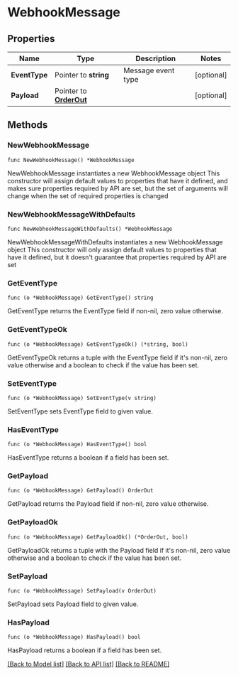# WebhookMessage

## Properties

Name | Type | Description | Notes
------------ | ------------- | ------------- | -------------
**EventType** | Pointer to **string** | Message event type | [optional] 
**Payload** | Pointer to [**OrderOut**](OrderOut.md) |  | [optional] 

## Methods

### NewWebhookMessage

`func NewWebhookMessage() *WebhookMessage`

NewWebhookMessage instantiates a new WebhookMessage object
This constructor will assign default values to properties that have it defined,
and makes sure properties required by API are set, but the set of arguments
will change when the set of required properties is changed

### NewWebhookMessageWithDefaults

`func NewWebhookMessageWithDefaults() *WebhookMessage`

NewWebhookMessageWithDefaults instantiates a new WebhookMessage object
This constructor will only assign default values to properties that have it defined,
but it doesn't guarantee that properties required by API are set

### GetEventType

`func (o *WebhookMessage) GetEventType() string`

GetEventType returns the EventType field if non-nil, zero value otherwise.

### GetEventTypeOk

`func (o *WebhookMessage) GetEventTypeOk() (*string, bool)`

GetEventTypeOk returns a tuple with the EventType field if it's non-nil, zero value otherwise
and a boolean to check if the value has been set.

### SetEventType

`func (o *WebhookMessage) SetEventType(v string)`

SetEventType sets EventType field to given value.

### HasEventType

`func (o *WebhookMessage) HasEventType() bool`

HasEventType returns a boolean if a field has been set.

### GetPayload

`func (o *WebhookMessage) GetPayload() OrderOut`

GetPayload returns the Payload field if non-nil, zero value otherwise.

### GetPayloadOk

`func (o *WebhookMessage) GetPayloadOk() (*OrderOut, bool)`

GetPayloadOk returns a tuple with the Payload field if it's non-nil, zero value otherwise
and a boolean to check if the value has been set.

### SetPayload

`func (o *WebhookMessage) SetPayload(v OrderOut)`

SetPayload sets Payload field to given value.

### HasPayload

`func (o *WebhookMessage) HasPayload() bool`

HasPayload returns a boolean if a field has been set.


[[Back to Model list]](../README.md#documentation-for-models) [[Back to API list]](../README.md#documentation-for-api-endpoints) [[Back to README]](../README.md)


